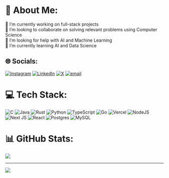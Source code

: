 # 💫 About Me:
🔭 I’m currently working on full-stack projects<br>👯 I’m looking to collaborate on solving relevant problems using Computer Science<br>🤝 I’m looking for help with AI and Machine Learning<br>🌱 I’m currently learning AI and Data Science


## 🌐 Socials:
[![Instagram](https://img.shields.io/badge/Instagram-%23E4405F.svg?logo=Instagram&logoColor=white)](https://instagram.com/vaishakhsubramonain) [![LinkedIn](https://img.shields.io/badge/LinkedIn-%230077B5.svg?logo=linkedin&logoColor=white)](https://linkedin.com/in/csvaishakh) [![X](https://img.shields.io/badge/X-black.svg?logo=X&logoColor=white)](https://x.com/vaishakh_CS) [![email](https://img.shields.io/badge/Email-D14836?logo=gmail&logoColor=white)](mailto:vaishakhsubramonian@gmail.com) 

# 💻 Tech Stack:
![C](https://img.shields.io/badge/c-%2300599C.svg?style=flat&logo=c&logoColor=white) ![Java](https://img.shields.io/badge/java-%23ED8B00.svg?style=flat&logo=openjdk&logoColor=white) ![Rust](https://img.shields.io/badge/rust-%23000000.svg?style=flat&logo=rust&logoColor=white) ![Python](https://img.shields.io/badge/python-3670A0?style=flat&logo=python&logoColor=ffdd54) ![TypeScript](https://img.shields.io/badge/typescript-%23007ACC.svg?style=flat&logo=typescript&logoColor=white) ![Go](https://img.shields.io/badge/go-%2300ADD8.svg?style=flat&logo=go&logoColor=white) ![Vercel](https://img.shields.io/badge/vercel-%23000000.svg?style=flat&logo=vercel&logoColor=white) ![NodeJS](https://img.shields.io/badge/node.js-6DA55F?style=flat&logo=node.js&logoColor=white) ![Next JS](https://img.shields.io/badge/Next-black?style=flat&logo=next.js&logoColor=white) ![React](https://img.shields.io/badge/react-%2320232a.svg?style=flat&logo=react&logoColor=%2361DAFB) ![Postgres](https://img.shields.io/badge/postgres-%23316192.svg?style=flat&logo=postgresql&logoColor=white) ![MySQL](https://img.shields.io/badge/mysql-4479A1.svg?style=flat&logo=mysql&logoColor=white)
# 📊 GitHub Stats:
![](https://github-readme-stats.vercel.app/api/top-langs/?username=CSVaishakh&theme=dark&hide_border=false&include_all_commits=false&count_private=false&layout=compact)

---
[![](https://visitcount.itsvg.in/api?id=CSVaishakh&icon=1&color=1)](https://visitcount.itsvg.in)

<!-- Proudly created with GPRM ( https://gprm.itsvg.in ) -->
